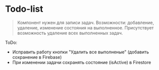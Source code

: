 # Todo-list


> Компонент нужен для записи задач. Возможности: добавление, удаление, изменение состояния на выполненное. Присутствует возможность удаление всех выполненных задач. 

ToDo:
- Исправить работу кнопки "Удалить все выполненые" (добавить сохранение в Firebase)
- При изменении задачи сохранять состояние (isActive) в Firestore
